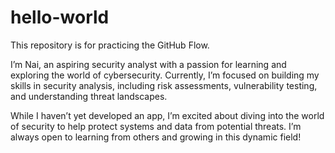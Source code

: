 # hello-world
This repository is for practicing the GitHub Flow.

I’m Nai, an aspiring security analyst with a passion for learning and exploring the world of cybersecurity. Currently, I’m focused on building my skills in security analysis, including risk assessments, vulnerability testing, and understanding threat landscapes.

While I haven’t yet developed an app, I’m excited about diving into the world of security to help protect systems and data from potential threats. I’m always open to learning from others and growing in this dynamic field!

